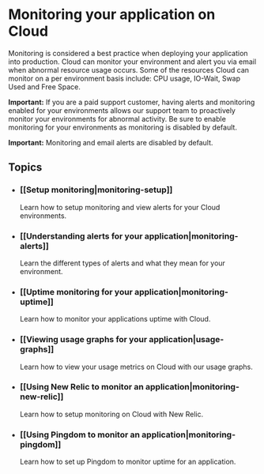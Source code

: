# Monitoring your application on Cloud


Monitoring is considered a best practice when deploying your application
into production.  Cloud can monitor your environment and alert you via
email when abnormal resource usage occurs. Some of the resources Cloud 
can monitor on a per environment basis include: CPU usage, IO-Wait, Swap 
Used and Free Space. 

**Important:** If you are a paid support customer, having alerts and monitoring enabled
for your environments allows our support team to proactively monitor your
environments for abnormal activity. Be sure to enable monitoring for your 
environments as monitoring is disabled by default.

**Important:** Monitoring and email alerts are disabled by default.

## Topics

* ### [[Setup monitoring|monitoring-setup]]
  Learn how to setup monitoring and view alerts for your Cloud environments.
  
* ### [[Understanding alerts for your application|monitoring-alerts]]
  Learn the different types of alerts and what they mean for your environment.  

* ### [[Uptime monitoring for your application|monitoring-uptime]]
  Learn how to monitor your applications uptime with Cloud.

* ### [[Viewing usage graphs for your application|usage-graphs]]
  Learn how to view your usage metrics on Cloud with our usage graphs.

* ### [[Using New Relic to monitor an application|monitoring-new-relic]]
  Learn how to setup monitoring on Cloud with New Relic.

* ### [[Using Pingdom to monitor an application|monitoring-pingdom]]
  Learn how to set up Pingdom to monitor uptime for an application.